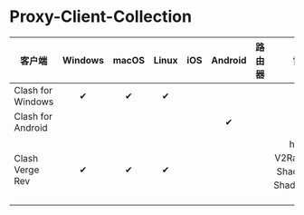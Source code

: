 # Proxy-Client-Collection

| 客户端            	| Windows 	| macOS 	| Linux 	| iOS 	| Android 	| 路由器 	| 协议支持 |
|-------------------	|:-------:	|:-----:	|:-----:	|:---:	|:-------:	|:------:	|:------:	|
| Clash for Windows 	|    ✔    	|   ✔   	|   ✔   	|     	|         	|        	|        	|
| Clash for Android 	|         	|       	|       	|     	|    ✔    	|        	|        	|
| Clash Verge Rev   	|    ✔    	|   ✔   	|   ✔   	|     	|         	|        	| hysteria、V2Ray、Trojan、Shadowsocks、ShadowsocksR、Socks	|
